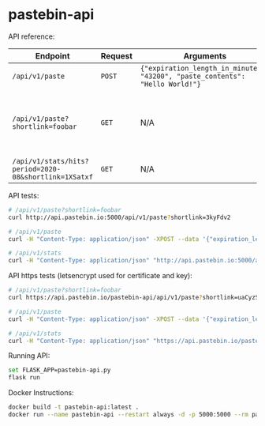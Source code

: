 # pastebin-api

API reference:

| Endpoint | Request | Arguments | Response |
| -------- | --------| --------- | -------- |
| ``/api/v1/paste`` | ``POST`` | ``{"expiration_length_in_minutes": "43200", "paste_contents": "Hello World!"}`` | ``{"shortlink": "foobar"}`` |
| ``/api/v1/paste?shortlink=foobar`` | ``GET`` | N/A | ``{"paste_contents": "Hello World", "created_at": "YYYY-MM-DD HH:MM:SS", "expires_at": "YYYY-MM-DD HH:MM:SS"}`` | 
| ``/api/v1/stats/hits?period=2020-08&shortlink=1XSatxf`` | ``GET`` | N/A | ``{"hits": "2"}`` |

API tests:

```bash
# /api/v1/paste?shortlink=foobar
curl http://api.pastebin.io:5000/api/v1/paste?shortlink=3kyFdv2

# /api/v1/paste
curl -H "Content-Type: application/json" -XPOST --data '{"expiration_length_in_minutes": "43200", "paste_contents": "Hello World!"}' http://api.pastebin.io:5000/api/v1/paste

# /api/v1/stats
curl -H "Content-Type: application/json" "http://api.pastebin.io:5000/api/v1/stats/hits?period=2020-09&shortlink=uaCyzSj"
```

API https tests (letsencrypt used for certificate and key):

```bash
# /api/v1/paste?shortlink=foobar
curl https://api.pastebin.io/pastebin-api/api/v1/paste?shortlink=uaCyzSj

# /api/v1/paste
curl -H "Content-Type: application/json" -XPOST --data '{"expiration_length_in_minutes": "43200", "paste_contents": "Hello World!"}' https://api.pastebin.io/pastebin-api/api/v1/paste

# /api/v1/stats
curl -H "Content-Type: application/json" "https://api.pastebin.io/pastebin-api/api/v1/stats/hits?period=2020-09&shortlink=uaCyzSj"
```

Running API:

```bash
set FLASK_APP=pastebin-api.py
flask run
```

Docker Instructions:

```bash
docker build -t pastebin-api:latest .
docker run --name pastebin-api --restart always -d -p 5000:5000 --rm pastebin-api:latest
```
